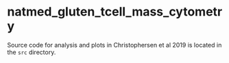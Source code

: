 # natmed_gluten_tcell_mass_cytometry
Source code for analysis and plots in Christophersen et al 2019 is located in the `src` directory.